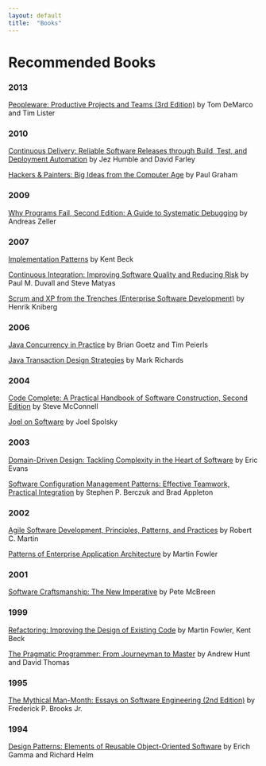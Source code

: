 ```yaml
---
layout: default
title:  "Books"
---
```


# Recommended Books

### 2013 

[Peopleware: Productive Projects and Teams (3rd Edition)](https://www.amazon.com/Peopleware-Productive-Projects-Teams-3rd/dp/0321934113) by Tom DeMarco and Tim Lister

### 2010

[Continuous Delivery: Reliable Software Releases through Build, Test, and Deployment Automation](https://www.amazon.com/Continuous-Delivery-Deployment-Automation-Addison-Wesley/dp/0321601912) by Jez Humble and David Farley

[Hackers & Painters: Big Ideas from the Computer Age](https://www.amazon.com/Hackers-Painters-Big-Ideas-Computer/dp/1449389554) by Paul Graham

### 2009

[Why Programs Fail, Second Edition: A Guide to Systematic Debugging](https://www.amazon.com/Why-Programs-Fail-Second-Systematic/dp/0123745152) by Andreas Zeller

### 2007 

[Implementation Patterns](https://www.amazon.com/Implementation-Patterns-Kent-Beck/dp/0321413091) by Kent Beck

[Continuous Integration: Improving Software Quality and Reducing Risk](https://www.amazon.com/Continuous-Integration-Improving-Software-Reducing/dp/0321336380) by Paul M. Duvall and Steve Matyas

[Scrum and XP from the Trenches (Enterprise Software Development)](https://www.amazon.com/Scrum-Trenches-Enterprise-Software-Development/dp/1430322640) by Henrik Kniberg

### 2006

[Java Concurrency in Practice](https://www.amazon.com/Java-Concurrency-Practice-Brian-Goetz/dp/0321349601) by Brian Goetz and Tim Peierls

[Java Transaction Design Strategies](https://www.amazon.com/Java-Transaction-Design-Strategies-Richards/dp/1411695917) by Mark Richards

### 2004

[Code Complete: A Practical Handbook of Software Construction, Second Edition](https://www.amazon.com/Code-Complete-Practical-Handbook-Construction/dp/0735619670) by Steve McConnell

[Joel on Software](https://www.amazon.com/Joel-Software-Occasionally-Developers-Designers/dp/1590593898) by Joel Spolsky

### 2003

[Domain-Driven Design: Tackling Complexity in the Heart of Software](https://www.amazon.com/Domain-Driven-Design-Tackling-Complexity-Software/dp/0321125215) by Eric Evans

[Software Configuration Management Patterns: Effective Teamwork, Practical Integration](https://www.amazon.com/Software-Configuration-Management-Patterns-Integration/dp/0201741172) by Stephen P. Berczuk and Brad Appleton

### 2002 

[Agile Software Development, Principles, Patterns, and Practices](https://www.amazon.com/Software-Development-Principles-Patterns-Practices/dp/0135974445) by Robert C. Martin

[Patterns of Enterprise Application Architecture](https://www.amazon.com/Patterns-Enterprise-Application-Architecture-Martin/dp/0321127420) by Martin Fowler

### 2001

[Software Craftsmanship: The New Imperative](https://www.amazon.com/Software-Craftsmanship-Imperative-Pete-McBreen/dp/0201733862) by Pete McBreen

### 1999 

[Refactoring: Improving the Design of Existing Code](https://www.amazon.com/Refactoring-Improving-Design-Existing-Code/dp/0201485672) by Martin Fowler, Kent Beck

[The Pragmatic Programmer: From Journeyman to Master](https://www.amazon.com/Pragmatic-Programmer-Journeyman-Master/dp/020161622X) by Andrew Hunt and David Thomas

### 1995

[The Mythical Man-Month: Essays on Software Engineering (2nd Edition)](https://www.amazon.com/Mythical-Man-Month-Software-Engineering-Anniversary/dp/0201835959)
by Frederick P. Brooks Jr.

### 1994

[Design Patterns: Elements of Reusable Object-Oriented Software](https://www.amazon.com/Design-Patterns-Elements-Reusable-Object-Oriented/dp/0201633612) by Erich Gamma and Richard Helm
